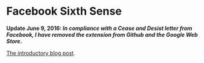 # Facebook Sixth Sense

**Update June 9, 2016: *In compliance with a Cease and Desist letter from Facebook, I have removed the extension from Github and the Google Web Store*.**

[The introductory blog post](http://kirszenberg.com/facebook-sixth-sense).
